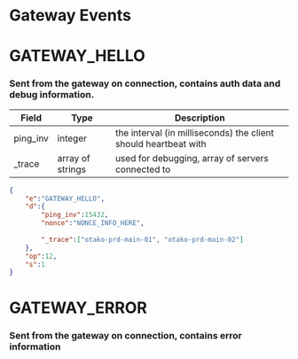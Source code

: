 # Gateway Events

# GATEWAY_HELLO
### Sent from the gateway on connection, contains auth data and debug information.

| Field | Type | Description |
|-------|------|-------------|
| ping_inv | integer | the interval (in milliseconds) the client should heartbeat with |
| _trace | array of strings | used for debugging, array of servers connected to |

```json
{
    "e":"GATEWAY_HELLO",
    "d":{
        "ping_inv":15432,
        "nonce":"NONCE_INFO_HERE",
        
        "_trace":["otako-prd-main-01", "otako-prd-main-02"]
    },
    "op":12,
    "s":1
}
```

# GATEWAY_ERROR
### Sent from the gateway on connection, contains error information
